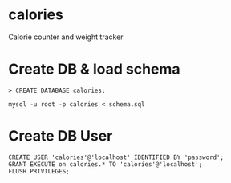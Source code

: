 # calories
Calorie counter and weight tracker

# Create DB & load schema

    > CREATE DATABASE calories;

    mysql -u root -p calories < schema.sql

# Create DB User

    CREATE USER 'calories'@'localhost' IDENTIFIED BY 'password';
    GRANT EXECUTE on calories.* TO 'calories'@'localhost';
    FLUSH PRIVILEGES;
